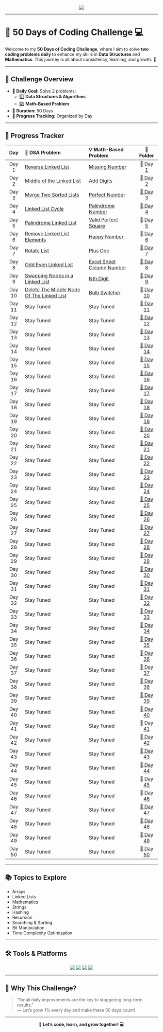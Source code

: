 <p align="center">
  <img src="https://readme-typing-svg.herokuapp.com?font=Fira+Code&size=25&duration=3000&pause=500&color=FF5733&center=true&vCenter=true&width=800&height=50&lines=🚀+50+Days+of+Coding+Challenge+🎯" />
</p>

---

# 🌟 50 Days of Coding Challenge 💻

Welcome to my **50 Days of Coding Challenge**, where I aim to solve **two coding problems daily** to enhance my skills in **Data Structures** and **Mathematics**. This journey is all about consistency, learning, and growth. 🚀

---

## 🎯 Challenge Overview

- 🧩 **Daily Goal:** Solve 2 problems:
  - 1️⃣ **Data Structures & Algorithms**
  - 2️⃣ **Math-Based Problem**
- 📅 **Duration:** 50 Days
- 📂 **Progress Tracking:** Organized by Day

---

## 📅 Progress Tracker

| Day  | 🧠 DSA Problem                | 💡 Math-Based Problem         | 📂 Folder       |
|:----:|:-----------------------------|:-----------------------------|:---------------:|
| Day 1 | [Reverse Linked List](https://leetcode.com/problems/reverse-linked-list/) | [Missing Number](https://leetcode.com/problems/missing-number/) | [📁 Day 1](./Day%201/) |
| Day 2 | [Middle of the Linked List](https://leetcode.com/problems/middle-of-the-linked-list/) | [Add Digits](https://leetcode.com/problems/add-digits/) | [📁 Day 2](./Day%202/) |
| Day 3 | [Merge Two Sorted Lists](https://leetcode.com/problems/merge-two-sorted-lists/) | [Perfect Number](https://leetcode.com/problems/perfect-number/) | [📁 Day 3](./Day%203/) |
| Day 4 | [Linked List Cycle](https://leetcode.com/problems/linked-list-cycle/) | [Palindrome Number](https://leetcode.com/problems/palindrome-number/) | [📁 Day 4](./Day%204/) |
| Day 5 | [Palindrome Linked List](https://leetcode.com/problems/linked-list-cycle/) | [Valid Perfect Square](https://leetcode.com/problems/valid-perfect-square/) | [📁 Day 5](./Day%205/)    |
| Day 6 | [Remove Linked List Elements](https://leetcode.com/problems/remove-linked-list-elements/)| [Happy Number](https://leetcode.com/problems/happy-number/) | [📁 Day 6](./Day%206/)    |
| Day 7 | [Rotate List](https://leetcode.com/problems/rotate-list/)| [Plus One](https://leetcode.com/problems/plus-one/) | [📁 Day 7](./Day%207/)    |
| Day 8 | [Odd Even Linked List](https://leetcode.com/problems/odd-even-linked-list/)| [Excel Sheet Column Number](https://leetcode.com/problems/excel-sheet-column-number/)| [📁 Day 8](./Day%208/)    |
| Day 9 | [Swapping Nodes in a Linked List](https://leetcode.com/problems/swapping-nodes-in-a-linked-list/)| [Nth Digit](https://leetcode.com/problems/nth-digit/)| [📁 Day 9](./Day%209/)    |
| Day 10 |[Delete The Middle Node Of The Linked List](https://leetcode.com/problems/delete-the-middle-node-of-a-linked-list/)|[Bulb Switcher](https://leetcode.com/problems/bulb-switcher/)| [📁 Day 10](./Day%2010/)   |
| Day 11 | Stay Tuned                | Stay Tuned                   | [📁 Day 11]()   |
| Day 12 | Stay Tuned                | Stay Tuned                   | [📁 Day 12]()   |
| Day 13 | Stay Tuned                | Stay Tuned                   | [📁 Day 13]()   |
| Day 14 | Stay Tuned                | Stay Tuned                   | [📁 Day 14]()   |
| Day 15 | Stay Tuned                | Stay Tuned                   | [📁 Day 15]()   |
| Day 16 | Stay Tuned                | Stay Tuned                   | [📁 Day 16]()   |
| Day 17 | Stay Tuned                | Stay Tuned                   | [📁 Day 17]()   |
| Day 18 | Stay Tuned                | Stay Tuned                   | [📁 Day 18]()   |
| Day 19 | Stay Tuned                | Stay Tuned                   | [📁 Day 19]()   |
| Day 20 | Stay Tuned                | Stay Tuned                   | [📁 Day 20]()   |
| Day 21 | Stay Tuned                | Stay Tuned                   | [📁 Day 21]()   |
| Day 22 | Stay Tuned                | Stay Tuned                   | [📁 Day 22]()   |
| Day 23 | Stay Tuned                | Stay Tuned                   | [📁 Day 23]()   |
| Day 24 | Stay Tuned                | Stay Tuned                   | [📁 Day 24]()   |
| Day 25 | Stay Tuned                | Stay Tuned                   | [📁 Day 25]()   |
| Day 26 | Stay Tuned                | Stay Tuned                   | [📁 Day 26]()   |
| Day 27 | Stay Tuned                | Stay Tuned                   | [📁 Day 27]()   |
| Day 28 | Stay Tuned                | Stay Tuned                   | [📁 Day 28]()   |
| Day 29 | Stay Tuned                | Stay Tuned                   | [📁 Day 29]()   |
| Day 30 | Stay Tuned                | Stay Tuned                   | [📁 Day 30]()   |
| Day 31 | Stay Tuned                | Stay Tuned                   | [📁 Day 31]()   |
| Day 32 | Stay Tuned                | Stay Tuned                   | [📁 Day 32]()   |
| Day 33 | Stay Tuned                | Stay Tuned                   | [📁 Day 33]()   |
| Day 34 | Stay Tuned                | Stay Tuned                   | [📁 Day 34]()   |
| Day 35 | Stay Tuned                | Stay Tuned                   | [📁 Day 35]()   |
| Day 36 | Stay Tuned                | Stay Tuned                   | [📁 Day 36]()   |
| Day 37 | Stay Tuned                | Stay Tuned                   | [📁 Day 37]()   |
| Day 38 | Stay Tuned                | Stay Tuned                   | [📁 Day 38]()   |
| Day 39 | Stay Tuned                | Stay Tuned                   | [📁 Day 39]()   |
| Day 40 | Stay Tuned                | Stay Tuned                   | [📁 Day 40]()   |
| Day 41 | Stay Tuned                | Stay Tuned                   | [📁 Day 41]()   |
| Day 42 | Stay Tuned                | Stay Tuned                   | [📁 Day 42]()   |
| Day 43 | Stay Tuned                | Stay Tuned                   | [📁 Day 43]()   |
| Day 44 | Stay Tuned                | Stay Tuned                   | [📁 Day 44]()   |
| Day 45 | Stay Tuned                | Stay Tuned                   | [📁 Day 45]()   |
| Day 46 | Stay Tuned                | Stay Tuned                   | [📁 Day 46]()   |
| Day 47 | Stay Tuned                | Stay Tuned                   | [📁 Day 47]()   |
| Day 48 | Stay Tuned                | Stay Tuned                   | [📁 Day 48]()   |
| Day 49 | Stay Tuned                | Stay Tuned                   | [📁 Day 49]()   |
| Day 50 | Stay Tuned                | Stay Tuned                   | [📁 Day 50]()   |

---

## 📚 Topics to Explore

- Arrays  
- Linked Lists  
- Mathematics  
- Strings  
- Hashing  
- Recursion  
- Searching & Sorting  
- Bit Manipulation  
- Time Complexity Optimization  

---

## 🛠️ Tools & Platforms

<p align="center">
  <img src="https://img.shields.io/badge/-C++-00599C?style=for-the-badge&logo=c%2b%2b&logoColor=white" />
  <img src="https://img.shields.io/badge/-LeetCode-FFA116?style=for-the-badge&logo=leetcode&logoColor=black" />
  <img src="https://img.shields.io/badge/-GitHub-black?style=for-the-badge&logo=github&logoColor=white" />
  <img src="https://img.shields.io/badge/-VSCode-007ACC?style=for-the-badge&logo=visual-studio-code&logoColor=white" />
</p>

---

## 🌟 Why This Challenge?

> "Small daily improvements are the key to staggering long-term results."  
> — Let’s grow 1% every day and make these 50 days count!

---

<p align="center">
  <strong>💪 Let’s code, learn, and grow together! 💻</strong>
</p>
